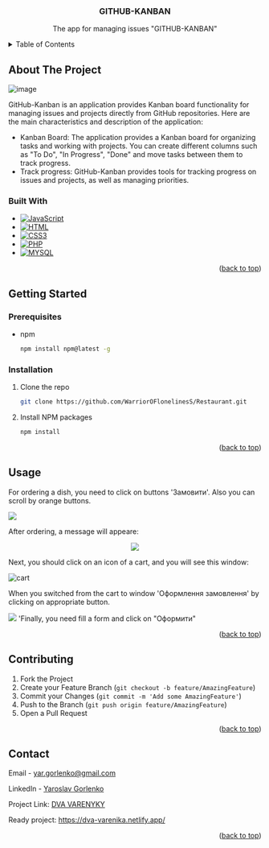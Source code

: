 <a name="readme-top"></a>

<div align='center'>

</div>
  <h3 align="center">GITHUB-KANBAN</h3>
  <p align="center">
    The app for managing issues "GITHUB-KANBAN"
    <br />
</div>
<details>
  <summary>Table of Contents</summary>
  <ol>
    <li>
      <a href="#about-the-project">About The Project</a>
      <ul>
        <li><a href="#built-with">Built With</a></li>
      </ul>
    </li>
    <li>
      <a href="#getting-started">Getting Started</a>
      <ul>
        <li><a href="#prerequisites">Prerequisites</a></li>
        <li><a href="#installation">Installation</a></li>
      </ul>
    </li>
    <li><a href="#usage">Usage</a></li>
    <li><a href="#contributing">Contributing</a></li>
    <li><a href="#contact">Contact</a></li>
  </ol>
</details>



<!-- ABOUT THE PROJECT -->
## About The Project
![image](https://github.com/WarriorOFlonelinesS/github-kanban/assets/98014616/aecff620-22bf-4dd2-8041-6fab802dfba9)


GitHub-Kanban is an application provides Kanban board functionality for managing issues and projects directly from GitHub repositories. Here are the main characteristics and description of the application:

+ Kanban Board: The application provides a Kanban board for organizing tasks and working with projects. You can create different columns such as "To Do", "In Progress", "Done" and move tasks between them to track progress.
+ Track progress: GitHub-Kanban provides tools for tracking progress on issues and projects, as well as managing priorities.
### Built With

* [![JavaScript][JavaScript]][JavaScript-url]
* [![HTML][HTML]][HTML-url]
* [![CSS3][CSS3]][CSS3-url]
* [![PHP][PHP]][PHP-url]
* [![MYSQL][MYSQL]][MYSQL-url]
<p align="right">(<a href="#readme-top">back to top</a>)</p>



<!-- GETTING STARTED -->
## Getting Started
### Prerequisites

* npm
  ```sh
  npm install npm@latest -g
  ```

### Installation

1. Clone the repo
   ```sh
   git clone https://github.com/WarriorOFlonelinesS/Restaurant.git
   ```
2. Install NPM packages
   ```sh
   npm install
   ```

<p align="right">(<a href="#readme-top">back to top</a>)</p>

## Usage
<p>
  For ordering a dish, you need to click on buttons 'Замовити'. Also you can scroll by orange buttons.
</p>

<img src = 'https://github.com/WarriorOFlonelinesS/Restaurant/assets/98014616/26ed6ee2-5e74-42c1-ba6d-4483c01cfa93'>
<br>

<p>
  After ordering, a message will appeare:
</p>

<div align='center'>
  <img src='https://github.com/WarriorOFlonelinesS/Restaurant/assets/98014616/51b78d7a-4ca5-47d5-8c72-dd03957b4307'>
</div>

<p>
  Next, you should click on an icon of a cart, and you will see this window:
</p>

<img src="https://github.com/WarriorOFlonelinesS/Restaurant/assets/98014616/3c64b542-0e8d-4d57-b85d-795215edcc47" alt="cart">

<p>
    When you switched from the cart to window 'Оформлення замовлення' by clicking on appropriate button.
</p>

<img src='https://github.com/WarriorOFlonelinesS/Restaurant/assets/98014616/5384da56-a95f-4071-aa4c-ae7e85c9e74c'>
'Finally, you need fill a form and click on "Оформити"

<p align="right">(<a href="#readme-top">back to top</a>)</p>

## Contributing

1. Fork the Project
2. Create your Feature Branch (`git checkout -b feature/AmazingFeature`)
3. Commit your Changes (`git commit -m 'Add some AmazingFeature'`)
4. Push to the Branch (`git push origin feature/AmazingFeature`)
5. Open a Pull Request

<p align="right">(<a href="#readme-top">back to top</a>)</p>

## Contact

Email - yar.gorlenko@gmail.com

LinkedIn - [Yaroslav Gorlenko](https://www.linkedin.com/in/yaroslav-gorlenko-a6bb60297/)

Project Link: [DVA VARENYKY](https://github.com//WarriorOFlonelinesS/Restaurant)

Ready project: https://dva-varenika.netlify.app/

<p align="right">(<a href="#readme-top">back to top</a>)</p>

[product-screenshot]: images/screenshot.png
[JavaScript]: https://img.shields.io/badge/javascript-20232A?style=for-the-badge&logo=javascript&logoColor=yellow
[JavaScript-url]: https://developer.mozilla.org/en-US/docs/Web/JavaScript
[HTML]: https://img.shields.io/badge/html5-20232A?style=for-the-badge&logo=html5&logoColor=red
[HTML-url]: [https://reactjs.org/](https://developer.mozilla.org/ru/docs/Web/HTML)
[CSS3]: https://img.shields.io/badge/css3-20232A?style=for-the-badge&logo=css3&logoColor=blue
[CSS3-url]: [https://reactjs.org/](https://developer.mozilla.org/ru/docs/Web/HTML)
[PHP]: https://img.shields.io/badge/php-20232A?style=for-the-badge&logo=php&logoColor=#777BB4
[PHP-url]: https://www.php.net/manual/ru/intro-whatis.php
[MYSQL]: https://img.shields.io/badge/mysql-20232A?style=for-the-badge&logo=mysql&logoColor=#4479A1
[MYSQL-url]: https://www.mysql.com
